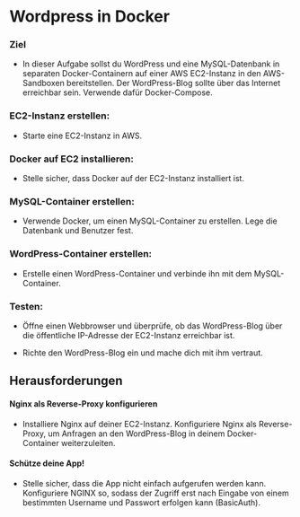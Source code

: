 # Wordpress in Docker
 ###  Ziel
 - In dieser Aufgabe sollst du WordPress und eine MySQL-Datenbank in separaten Docker-Containern auf einer AWS EC2-Instanz in den AWS-Sandboxen bereitstellen. Der WordPress-Blog sollte über das Internet erreichbar sein. Verwende dafür Docker-Compose.


### EC2-Instanz erstellen:
 - Starte eine EC2-Instanz in AWS.

### Docker auf EC2 installieren:
 - Stelle sicher, dass Docker auf der EC2-Instanz installiert ist.

### MySQL-Container erstellen:
 - Verwende Docker, um einen MySQL-Container zu erstellen.
Lege die Datenbank und Benutzer fest.

### WordPress-Container erstellen:

 - Erstelle einen WordPress-Container und verbinde ihn mit dem MySQL-Container.

### Testen:
- Öffne einen Webbrowser und überprüfe, ob das WordPress-Blog über die öffentliche IP-Adresse der EC2-Instanz erreichbar ist.

- Richte den WordPress-Blog ein und mache dich mit ihm vertraut. 

## Herausforderungen

#### Nginx als Reverse-Proxy konfigurieren
- Installiere Nginx auf deiner EC2-Instanz.
Konfiguriere Nginx als Reverse-Proxy, um Anfragen an den WordPress-Blog in deinem Docker-Container weiterzuleiten.
#### Schütze deine App!
- Stelle sicher, dass die App nicht einfach aufgerufen werden kann. Konfiguriere NGINX so, sodass der Zugriff erst nach Eingabe von einem bestimmten Username und Passwort erfolgen kann (BasicAuth).

